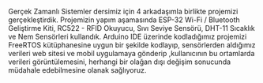 Gerçek Zamanlı Sistemler dersimiz için 4 arkadaşımla birlikte projemizi gerçekleştirdik. Projemizin yapım aşamasında ESP-32 Wi-Fi / Bluetooth Geliştirme Kiti, 
RC522 - RFID Okuyucu, Sıvı Seviye Sensörü, DHT-11 Sıcaklık ve Nem Sensörleri kullandık. Arduino IDE üzerinde kodladığımız projemizi FreeRTOS kütüphanesine
uygun bir şekilde kodlayıp, sensörlerden aldığımız verileri web sitesi ve mobil uygulamaya gönderip ,kullanıcının bu ortamlarda verileri görüntülemesini, 
herhangi bir olağan dışı değişim sonucunda müdahale edebilmesine olanak sağlıyoruz.
